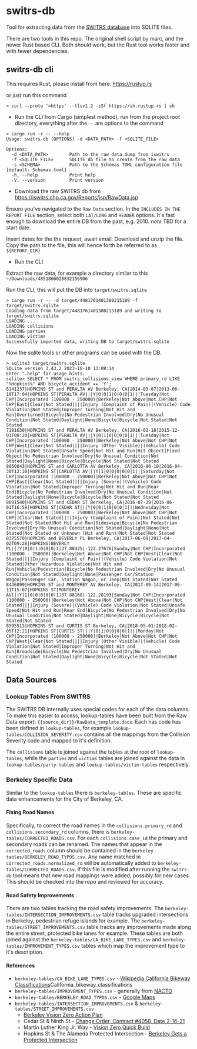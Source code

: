 # switrs-db

Tool for extracting data from the [SWITRS database](https://www.chp.ca.gov/programs-services/services-information/switrs-internet-statewide-integrated-traffic-records-system) into SQLITE files.

There are two tools in this repo. The original shell script by marc, and the newer Rust based CLI. Both should work, but the Rust tool works faster and with fewer dependencies.

## switrs-db cli

This requires Rust, please install from here: https://rustup.rs

or just run this command

```shell
> curl --proto '=https' --tlsv1.2 -sSf https://sh.rustup.rs | sh
```

- Run the CLI from Cargo (simplest method), run from the project root directory, everything after the `--` are options to the command

```shell
> cargo run -r -- --help
Usage: switrs-db [OPTIONS] -d <DATA_PATH> -f <SQLITE_FILE>

Options:
  -d <DATA_PATH>        Path to the raw data dump from iswitrs
  -f <SQLITE_FILE>      SQLITE db file to create from the raw data
  -s <SCHEMA>           Path to the Schemas TOML configuration file [default: Schemas.toml]
  -h, --help            Print help
  -V, --version         Print version
```

- Download the raw SWITRS db from https://iswitrs.chp.ca.gov/Reports/jsp/RawData.jsp

Ensure you've navigated to the `Raw Data` section.
In the `INCLUDES IN THE REPORT FILE` section, select both `LAT/LONG` and `HEADER` options. It's fast enough to download the entire DB from the past, e.g. 2010. *note* TBD for a start date.

Insert dates for the the request, await email. Download and unzip the file. Copy the path to the file, this will hence forth be referred to as `${REPORT_DIR}`

- Run the CLI

Extract the raw data, for example a directory similar to this `~/Downloads/4851866028832156906`

Run the CLI, this will put the DB into `target/switrs.sqlite`

```shell
> cargo run -r -- -d target/4481761401380215189 -f target/switrs.sqlite
Loading data from target/4481761401380215189 and writing to target/switrs.sqlite
LOADING ...
LOADING collisions
LOADING parties
LOADING victims
Successfully imported data, writing DB to target/switrs.sqlite
```

Now the sqlite tools or other programs can be used with the DB.

```shell
> sqlite3 target/switrs.sqlite
SQLite version 3.43.2 2023-10-10 13:08:14
Enter ".help" for usage hints.
sqlite> SELECT * FROM switrs_collisions_view WHERE primary_rd LIKE "%Hopkins%" AND bicycle_accident == 'Y';
6141237|HOPKINS ST and PERALTA AV Berkeley, CA|2014-03-07|2013-06-18T17:04|HOPKINS ST|PERALTA AV|||Y|0|0|1|0|0|0|1|||Tuesday|Not CHP|Incorporated (100000 - 250000)|Berkeley|Not Above|Not CHP|Not CHP|East|Clear|Not Stated||||Injury (Complaint of Pain)|(Vehicle) Code Violation|Not Stated|Improper Turning|Not Hit and Run|Overturned|Bicycle|No Pedestrian Involved|Dry|No Unusual Condition|Not Stated|Daylight|None|Bicycle|Bicycle|Not Stated|Not Stated
7181630|HOPKINS ST and PERALTA AV Berkeley, CA|2016-02-18|2015-12-01T08:20|HOPKINS ST|PERALTA AV|||Y|0|1|0|0|0|0|1|||Tuesday|Not CHP|Incorporated (100000 - 250000)|Berkeley|Not Above|Not CHP|Not CHP|West|Clear|Not Stated||||Injury (Other Visible)|(Vehicle) Code Violation|Not Stated|Unsafe Speed|Not Hit and Run|Hit Object|Fixed Object|No Pedestrian Involved|Dry|No Unusual Condition|Not Stated|Daylight|None|Bicycle|Bicycle|Not Stated|Not Stated
8050043|HOPKINS ST and CARLOTTA AV Berkeley, CA|2016-06-10|2016-04-30T12:30|HOPKINS ST|CARLOTTA AV|||Y|1|0|0|0|0|0|1|||Saturday|Not CHP|Incorporated (100000 - 250000)|Berkeley|Not Above|Not CHP|Not CHP|East|Clear|Not Stated||||Injury (Severe)|(Vehicle) Code Violation|Not Stated|Improper Turning|Not Hit and Run|Rear End|Bicycle|No Pedestrian Involved|Dry|No Unusual Condition|Not Stated|Daylight|None|Bicycle|Bicycle|Not Stated|Not Stated
8091540|HOPKINS ST and CEDAR ST Berkeley, CA|2016-07-29|2016-06-01T16:59|HOPKINS ST|CEDAR ST|||Y|0|0|1|0|0|0|1|||Wednesday|Not CHP|Incorporated (100000 - 250000)|Berkeley|Not Above|Not CHP|Not CHP||Clear|Not Stated||||Injury (Complaint of Pain)|Not Stated|Not Stated|Not Stated|Not Hit and Run|Sideswipe|Bicycle|No Pedestrian Involved|Dry|No Unusual Condition|Not Stated|Daylight|None|Not Stated|Not Stated or Unknown (Hit and Run)|Not Stated|Not Stated
8375570|HOPKINS and BEVERLY PL Berkeley, CA|2017-06-09|2017-04-02T09:28|HOPKINS|BEVERLY PL|||Y|0|0|1|0|0|0|1|37.88425|-122.27676|Sunday|Not CHP|Incorporated (100000 - 250000)|Berkeley|Not Above|Not CHP|Not CHP|West|Clear|Not Stated||||Injury (Complaint of Pain)|(Vehicle) Code Violation|Not Stated|Other Hazardous Violation|Not Hit and Run|Vehicle/Pedestrian|Bicycle|No Pedestrian Involved|Dry|No Unusual Condition|Not Stated|Daylight|None|Passenger Car/Station Wagon|Passenger Car, Station Wagon, or Jeep|Not Stated|Not Stated
8446899|HOPKINS ST and MONTEREY AV Berkeley, CA|2017-09-14|2017-06-11T15:07|HOPKINS ST|MONTEREY AV|||Y|1|0|0|0|0|0|1|37.88168|-122.28193|Sunday|Not CHP|Incorporated (100000 - 250000)|Berkeley|Not Above|Not CHP|Not CHP|West|Clear|Not Stated||||Injury (Severe)|(Vehicle) Code Violation|Not Stated|Unsafe Speed|Not Hit and Run|Rear End|Bicycle|No Pedestrian Involved|Dry|No Unusual Condition|Not Stated|Daylight|None|Bicycle|Bicycle|Not Stated|Not Stated
8595513|HOPKINS ST and CURTIS ST Berkeley, CA|2018-05-01|2018-02-05T12:21|HOPKINS ST|CURTIS ST|||Y|0|1|0|0|0|0|1|||Monday|Not CHP|Incorporated (100000 - 250000)|Berkeley|Not Above|Not CHP|Not CHP|West|Clear|Not Stated||||Injury (Other Visible)|(Vehicle) Code Violation|Not Stated|Improper Turning|Not Hit and Run|Broadside|Bicycle|No Pedestrian Involved|Dry|No Unusual Condition|Not Stated|Daylight|None|Bicycle|Bicycle|Not Stated|Not Stated
```

## Data Sources

### Lookup Tables From SWITRS

The SWITRS DB internally uses special codes for each of the data columns. To make this easier to access, lookup-tables have been built from the Raw Data export: `{{source_dir}}/RawData_template.docx`. Each has code has been defined in `lookup-tables`, for example `lookup-tables/COLLISION_SEVERITY.csv` contains all the mappings from the Collision Severity code and mapped to it's definition.

The `collisions` table is joined against the tables at the root of `lookup-tables`, while the `parties` and `victims` tables are joined against the data in `lookup-tables/party-tables` and `lookup-tables/victim-tables` respectively.

### Berkeley Specific Data

Similar to the `lookup-tables` there is `berkeley-tables`. These are specific data enhancements for the City of Berkeley, CA.

#### Fixing Road Names

Specifically, to correct the road names in the `collisions.primary_rd` and `collisions.secondary_rd` columns, there is `berkeley-tables/CORRECTED_ROADS.csv`. For each `collisions.case_id` the primary and secondary roads can be renamed. The names that appear in the `corrected_roads` column should be contained in the `berkeley-tables/BERKELEY_ROAD_TYPOS.csv`. Any name matched in `corrected_roads.normalized_rd` will be automatically added to `berkeley-tables/CORRECTED_ROADS.csv`. If this file is modified after running the `switrs-db` tool means that new road mappings were added, possibly for new cases. This should be checked into the repo and reviewed for accuracy.

#### Road Safety Improvements

There are two tables tracking the road safety improvements. The `berkeley-tables/INTERSECTION_IMPROVEMENTS.csv` table tracks upgraded intersections in Berkeley, pedestrian refuge islands for example. The `berkeley-tables/STREET_IMPROVEMENTS.csv` table tracks any improvements made along the entire street, protected bike lanes for example. These tables are both joined against the `berkeley-tables/CA_BIKE_LANE_TYPES.csv` and `berkeley-tables/IMPROVEMENT_TYPES.csv` tables which map the improvement type to it's description.

#### References

- `berkeley-tables/CA_BIKE_LANE_TYPES.csv` - [Wikipedia California Bikeway Classifications](https://en.wikipedia.org/wiki/)California_bikeway_classifications
- `berkeley-tables/IMPROVEMENT_TYPES.csv` - generally from [NACTO](https://nacto.org/)
- `berkeley-tables/BERKELEY_ROAD_TYPOS.csv` - [Google Maps](https://www.google.com/maps)
- `berkeley-tables/INTERSECTION_IMPROVEMENTS.csv` & `berkeley-tables/STREET_IMPROVEMENTS.csv`
  - [Berkeley Vision Zero Action Plan](https://berkeleyca.gov/your-government/our-work/adopted-plans/vision-zero-action-plan)
  - Cedar St & Ninth St - [Change Order, Contract #4058, Date 2-16-21](https://records.cityofberkeley.info/PublicAccess/api/Document/AeUyxgWoImu97YNooRr9qGMNRqJMzNKgt58UCkRf0FQVPÁuB4yÁJ5TC8cdS1o8lQrLRCrlpb91gX3MkNs8YÉ4AQ%3D/)
  - Martin Luther King Jr. Way - [Vision Zero Quick Build](https://berkeleyca.gov/your-government/our-work/capital-projects/martin-luther-king-jr-way-vision-zero-quick-build#:~:text=Proposed%20improvements%20from%20the%20Berkeley,using%20red%20curbs%2C%20night%20lighting%2C)
  - Hopkins St & The Alameda Protected Intersection - [Berkeley Gets a Protected Intersection](https://cal.streetsblog.org/2016/12/20/berkeley-gets-a-protected-intersection)
